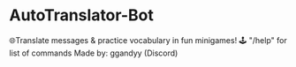 # AutoTranslator-Bot
🌐Translate messages &amp; practice vocabulary in fun minigames! 🕹️  "/help" for list of commands Made by: ggandyy (Discord)
